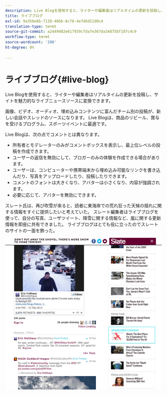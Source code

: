 ```yaml
---
description: Live Blogを使用すると、ライターや編集者はリアルタイムの更新を投稿し、サイトを魅力的なライブニュースソースに変換できます。
title: ライブブログ
exl-id: 9a356e8b-7120-466b-8c78-4e7d6d21d0c4
translation-type: tm+mt
source-git-commit: a2449482e617939cfda7e367da34875bf187c4c9
workflow-type: tm+mt
source-wordcount: '208'
ht-degree: 0%

---
```


# ライブブログ{#live-blog}

Live Blogを使用すると、ライターや編集者はリアルタイムの更新を投稿し、サイトを魅力的なライブニュースソースに変換できます。

画像、ビデオ、オーディオ、埋め込みコンテンツに富んだチーム別の投稿が、新しい会話やスレッドのソースになります。 Live Blogは、商品のリビール、賞与を受けるプログラム、スポーツイベントに最適です。

Live Blogは、次の点でコメントとは異なります。

* 所有者とモデレーターのみがコメントボックスを表示し、最上位レベルの投稿を作成できます。
* ユーザーの返信を無効にして、ブロガーのみの体験を作成できる場合があります。
* ユーザーは、コンピューターや携帯端末から埋め込み可能なリンクを書き込んだり、写真をアップロードしたり、投稿したりできます。
* コメントのフォントは大きくなり、アバターは小さくなり、内容が強調されます。
* 必要に応じて、アバターを無効にできます。

スレート氏は、再び吹雪が来ると、読者に東海岸での荒れ狂った天候の揺れに関する情報をすぐに提供したいと考えていた。 スレート編集者はライブブログを使って、自分の写真、ユーザツイート、降雪に関する情報など、嵐に関する更新情報を即座に共有できました。 ライブブログはとても役に立ったのでスレートのサイトの一面を飾った。

![](assets/LiveBlogSlate_example.png)
